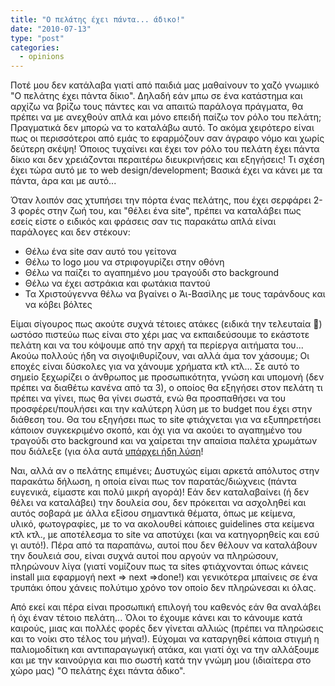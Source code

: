 ```yaml
---
title: "Ο πελάτης έχει πάντα... άδικο!"
date: "2010-07-13"
type: "post"
categories:
  - opinions
---
```


Ποτέ μου δεν κατάλαβα γιατί από παιδιά μας μαθαίνουν το χαζό γνωμικό "Ο πελάτης έχει πάντα δίκιο". Δηλαδή εάν μπω σε ένα κατάστημα και αρχίζω να βρίζω τους πάντες και να απαιτώ παράλογα πράγματα, θα πρέπει να με ανεχθούν απλά και μόνο επειδή παίζω τον ρόλο του πελάτη; Πραγματικά δεν μπορώ να το καταλάβω αυτό. Το ακόμα χειρότερο είναι πως οι περισσότεροι από εμάς το εφαρμόζουν σαν άγραφο νόμο και χωρίς δεύτερη σκέψη! Όποιος τυχαίνει και έχει τον ρόλο του πελάτη έχει πάντα δίκιο και δεν χρειάζονται περαιτέρω διευκρινήσεις και εξηγήσεις! Τι σχέση έχει τώρα αυτό με το web design/development; Βασικά έχει να κάνει με τα πάντα, άρα και με αυτό...

Όταν λοιπόν σας χτυπήσει την πόρτα ένας πελάτης, που έχει σερφάρει 2-3 φορές στην ζωή του, και "θέλει ένα site", πρέπει να καταλάβει πως εσείς είστε ο ειδικός και φράσεις σαν τις παρακάτω απλά είναι παράλογες και δεν στέκουν:

- Θέλω ένα site σαν αυτό του γείτονα
- Θέλω το logo μου να στριφογυρίζει στην οθόνη
- Θέλω να παίζει το αγαπημένο μου τραγούδι στο background
- Θέλω να έχει αστράκια και φωτάκια παντού
- Τα Χριστούγεννα θέλω να βγαίνει ο Άι-Βασίλης με τους ταράνδους και να κόβει βόλτες

Είμαι σίγουρος πως ακούτε συχνά τέτοιες ατάκες (ειδικά την τελευταία 🙂) ωστόσο πιστεύω πως είναι στο χέρι μας να εκπαιδεύσουμε το εκάστοτε πελάτη και να του κόψουμε από την αρχή τα περίεργα αιτήματα του... Ακούω πολλούς ήδη να σιγοψιθυρίζουν, ναι αλλά άμα τον χάσουμε; Οι εποχές είναι δύσκολες για να χάνουμε χρήματα κτλ κτλ... Σε αυτό το σημείο ξεχωρίζει ο άνθρωπος με προσωπικότητα, γνώση και υπομονή (δεν πρέπει να διαθέτω κανένα από τα 3), ο οποίος θα εξηγήσει στον πελάτη τι πρέπει να γίνει, πως θα γίνει σωστά, ενώ θα προσπαθήσει να του προσφέρει/πουλήσει και την καλύτερη λύση με το budget που έχει στην διάθεση του. Θα του εξηγήσει πως το site φτιάχνεται για να εξυπηρετήσει κάποιον συγκεκριμένο σκοπό, και όχι για να ακούει το αγαπημένο του τραγούδι στο background και να χαίρεται την απαίσια παλέτα χρωμάτων που διάλεξε (για όλα αυτά [υπάρχει ήδη λύση](http://www.cornify.com)!

Ναι, αλλά αν ο πελάτης επιμένει; Δυστυχώς είμαι αρκετά απόλυτος στην παρακάτω δήλωση, η οποία είναι πως τον παρατάς/διώχνεις (πάντα ευγενικά, είμαστε και πολύ μικρή αγορά)! Εάν δεν καταλαβαίνει (ή δεν θέλει να καταλάβει) την δουλεία σου, δεν πρόκειται να ασχοληθεί και αυτός σοβαρά με άλλα εξίσου σημαντικά θέματα, όπως με κείμενα,  υλικό, φωτογραφίες, με το να ακολουθεί κάποιες guidelines στα κείμενα κτλ κτλ., με αποτέλεσμα το site να αποτύχει (και να κατηγορηθείς και εσύ γι αυτό!). Πέρα από τα παραπάνω, αυτοί που δεν θέλουν να καταλάβουν την δουλειά σου, είναι συχνά αυτοί που αργούν να πληρώσουν, πληρώνουν λίγα (γιατί νομίζουν πως τα sites φτιάχνονται όπως κάνεις install μια εφαρμογή next => next =>done!) και γενικότερα μπαίνεις σε ένα τρυπάκι όπου χάνεις πολύτιμο χρόνο τον οποίο δεν πληρώνεσαι κι όλας.

Από εκεί και πέρα είναι προσωπική επιλογή του καθενός εάν θα αναλάβει ή όχι έναν τέτοιο πελάτη... Όλοι το έχουμε κάνει και το κάνουμε κατά καιρούς, μιας και πολλές φορές δεν γίνεται αλλιώς (πρέπει να πληρώσεις και το νοίκι στο τέλος του μήνα!). Εύχομαι να καταργηθεί κάποια στιγμή η παλιομοδίτικη και αντιπαραγωγική ατάκα, και γιατί όχι να την αλλάξουμε και με την καινούργια και πιο σωστή κατά την γνώμη μου (ιδιαίτερα στο χώρο μας) "Ο πελάτης έχει πάντα άδικο".

